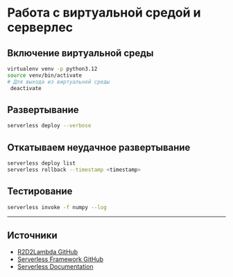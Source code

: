 # Работа с виртуальной средой и серверлес

## Включение виртуальной среды

```bash
virtualenv venv -p python3.12
source venv/bin/activate
# Для выхода из виртуальной среды
 deactivate
```

## Развертывание

```bash
serverless deploy --verbose
```
## Откатываем неудачное развертывание
```bash
serverless deploy list
serverless rollback --timestamp <timestamp>
```

## Тестирование

```bash
serverless invoke -f numpy --log
```

---

## Источники

- [R2D2Lambda GitHub](https://github.com/viktor-makarov/R2D2Lambda/edit/master/README.md)
- [Serverless Framework GitHub](https://github.com/serverless/serverless)
- [Serverless Documentation](https://www.serverless.com/framework/docs)

